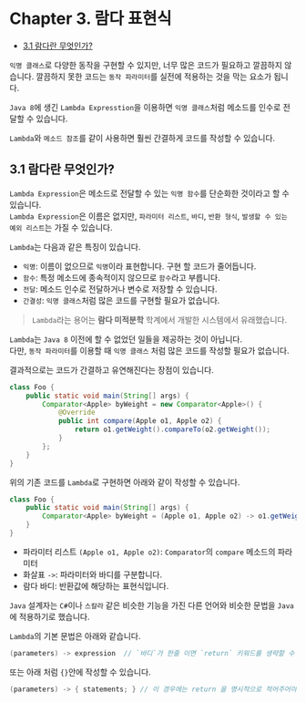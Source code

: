 # Chapter 3. 람다 표현식

- [3.1 람다란 무엇인가?](https://github.com/jojiapp/TIL/blob/master/java/Modern_Java_in_Action/part_1/Chapter_3_람다_표현식.md#31-람다란-무엇인가)

`익명 클래스`로 다양한 동작을 구현할 수 있지만, 너무 많은 코드가 필요하고 깔끔하지 않습니다. 깔끔하지 못한 코드는 `동작 파라미터`를 실전에 적용하는 것을 막는 요소가 됩니다.

`Java 8`에 생긴 `Lambda Expresstion`을 이용하면 `익명 클래스`처럼 메소드를 인수로 전달할 수 있습니다.

`Lambda`와 `메소드 참조`를 같이 사용하면 훨씬 간결하게 코드를 작성할 수 있습니다.

## 3.1 람다란 무엇인가?

`Lambda Expression`은 메소드로 전달할 수 있는 `익명 함수`를 단순화한 것이라고 할 수 있습니다.  
`Lambda Expression`은 이름은 없지만, `파라미터 리스트`, `바디`, `반환 형식`, `발생할 수 있는 예외 리스트`는 가질 수 있습니다.

`Lambda`는 다음과 같은 특징이 있습니다.

- `익명`: 이름이 없으므로 `익명`이라 표현합니다. 구현 할 코드가 줄어듭니다.
- `함수`: 특정 메소드에 종속적이지 않으므로 `함수`라고 부릅니다.
- `전달`: 메소드 인수로 전달하거나 변수로 저장할 수 있습니다.
- `간결성`: `익명 클래스`처럼 많은 코드를 구현할 필요가 없습니다.

> `Lambda`라는 용어는 **람다 미적분학** 학계에서 개발한 시스템에서 유래했습니다.

`Lambda`는 `Java 8` 이전에 할 수 없었던 일들을 제공하는 것이 아닙니다.  
다만, `동작 파라미터`를 이용할 때 `익명 클래스` 처럼 많은 코드를 작성할 필요가 없습니다.

결과적으로는 코드가 간결하고 유연해진다는 장점이 있습니다.

```java
class Foo {
    public static void main(String[] args) {
        Comparator<Apple> byWeight = new Comparator<Apple>() {
            @Override
            public int compare(Apple o1, Apple o2) {
                return o1.getWeight().compareTo(o2.getWeight());
            }
        };
    }
}
```

위의 기존 코드를 `Lambda`로 구현하면 아래와 같이 작성할 수 있습니다.

```java
class Foo {
    public static void main(String[] args) {
        Comparator<Apple> byWeight = (Apple o1, Apple o2) -> o1.getWeight().compareTo(o2.getWeight());
    }
}
```

- 파라미터 리스트 `(Apple o1, Apple o2)`: `Comparator`의 `compare` 메소드의 파라미터
- 화살표 `->`: 파라미터와 바디를 구분합니다.
- 람다 바디: 반환값에 해당하는 표현식입니다.

`Java` 설계자는 `C#`이나 `스칼라` 같은 비슷한 기능을 가진 다른 언어와 비슷한 문법을 `Java`에 적용하기로 했습니다.

`Lambda`의 기본 문법은 아래와 같습니다.

```java
(parameters) -> expression  // `바디`가 한줄 이면 `return` 키워드를 생략할 수 있습니다.
```

또는 아래 처럼 `{}`안에 작성할 수 있습니다.

```java
(parameters) -> { statements; } // 이 경우에는 return 을 명시적으로 적어주어야 합니다.
```

